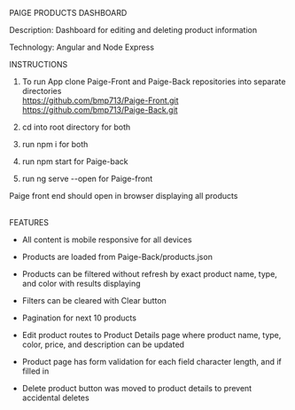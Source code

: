 
PAIGE PRODUCTS DASHBOARD

Description:
Dashboard for editing and deleting product information

Technology:
Angular and Node Express

INSTRUCTIONS

1) To run App clone Paige-Front and Paige-Back repositories into separate directories<br>
https://github.com/bmp713/Paige-Front.git<br>
https://github.com/bmp713/Paige-Back.git

2) cd into root directory for both

3) run npm i for both

4) run npm start for Paige-back

5) run ng serve --open for Paige-front

Paige front end should open in browser displaying all products

<br>
FEATURES

- All content is mobile responsive for all devices

- Products are loaded from Paige-Back/products.json
- Products can be filtered without refresh by exact product name, type, and color with results displaying
- Filters can be cleared with Clear button
- Pagination for next 10 products

- Edit product routes to Product Details page where product name, type, color, price, and description can be updated
- Product page has form validation for each field character length, and if filled in
- Delete product button was moved to product details to prevent accidental deletes

